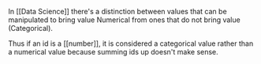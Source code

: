 In [[Data Science]] there's a distinction between values that can be manipulated to bring value Numerical from ones that do not bring value (Categorical).

Thus if an id is a [[number]], it is considered a categorical value rather than a numerical value because summing ids up doesn't make sense.